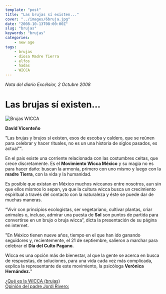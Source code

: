 ```yaml
---
template: "post"
title: "Las brujas sí existen..."
cover: "../images/6bruja.jpg"
date: "2008-10-13T08:00:00Z"
slug: "brujas"
keywords: "brujas"
categories: 
    - new age
tags:
    - brujas
    - diosa Madre Tierra
    - elfos
    - hadas
    - WICCA
---
```


*Nota del diario Excélsior, 2 Octubre 2008*

# Las brujas sí existen...
![Brujas WICCA](../images/6Brujas.jpg)

**David Vicenteño**

"Las brujas y brujos sí existen, esos de escoba y caldero, que se reúnen para celebrar y hacer rituales, no es un una historia de siglos pasados, es actual"".  

En el pais existe una corriente relacionada con las costumbres celtas, que crece discretamente. Es el **Movimiento Wicca México** y su magia no es para hacer daño: buscan la armonía, primero con uno mismo y luego con la **madre Tierra**, con la vida y la humanidad.  

Es posible que existan en México muchos wiccanos entre nosotros, aun sin que ellos mismos lo sepan, ya que la cultura wicca busca un crecimiento espiritual a través del contacto con la naturaleza y éste se puede dar de muchas maneras.

“Vivir con principios ecologistas, ser vegetariano, cultivar plantas, criar animales o, incluso, admirar una puesta de **Sol** son puntos de partida para convertirse en un brujo o bruja wicca”, dicta la presentación de su página en internet.  

"En México tienen nueve años, tiempo en el que han ido ganando seguidores y, recientemente, el 21 de septiembre, salieron a marchar para celebrar el **Día del Culto Pagano**.  

Wicca es una opción más de bienestar, al que la gente se acerca en busca de respuestas, de soluciones, para una vida cada vez más complicada, explica la representante de este movimiento, la psicóloga **Verónica Hernández.**"

[¿Qué es la WICCA (brujas)](http://es.wikipedia.org/wiki/Wicca)  
[Opinión del padre Jordi Rivero: ](http://www.corazones.org/apologetica/grupos/wicca.htm)



